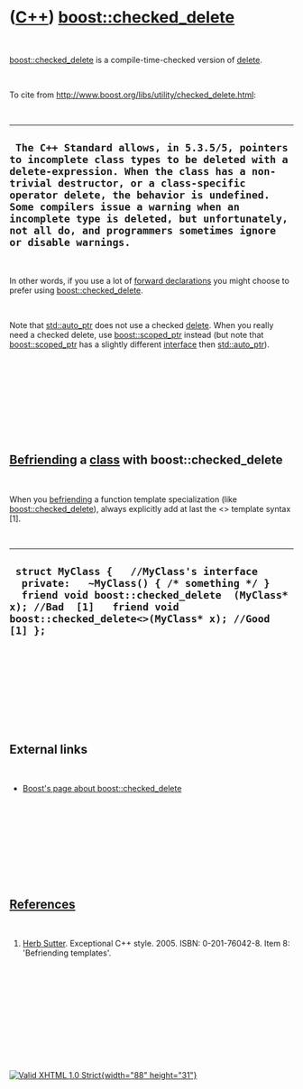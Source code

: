 



 

 

 

 

 

([C++](Cpp.htm)) [boost::checked\_delete](CppChecked_delete.htm)
================================================================

 

[boost::checked\_delete](CppChecked_delete.htm) is a
compile-time-checked version of [delete](CppDelete.htm).

 

To cite from <http://www.boost.org/libs/utility/checked_delete.html>:

 

  -----------------------------------------------------------------------------------------------------------------------------------------------------------------------------------------------------------------------------------------------------------------------------------------------------------------------------------------------------------------------------------------
  ` The C++ Standard allows, in 5.3.5/5, pointers to incomplete class types to be deleted with a delete-expression. When the class has a non-trivial destructor, or a class-specific operator delete, the behavior is undefined. Some compilers issue a warning when an incomplete type is deleted, but unfortunately, not all do, and programmers sometimes ignore or disable warnings.`
  -----------------------------------------------------------------------------------------------------------------------------------------------------------------------------------------------------------------------------------------------------------------------------------------------------------------------------------------------------------------------------------------

 

In other words, if you use a lot of [forward
declarations](CppForwardDeclaration.htm) you might choose to prefer
using [boost::checked\_delete](CppChecked_delete.htm).

 

Note that [std::auto\_ptr](CppAuto_ptr.htm) does not use a checked
[delete](CppDelete.htm). When you really need a checked delete, use
[boost::scoped\_ptr](CppScoped_ptr.htm) instead (but note that
[boost::scoped\_ptr](CppScoped_ptr.htm) has a slightly different
[interface](CppInterface.htm) then [std::auto\_ptr](CppAuto_ptr.htm)).

 

 

 

 

 

[Befriending](CppFriend.htm) a [class](CppClass.htm) with boost::checked\_delete
--------------------------------------------------------------------------------

 

When you [befriending](CppFriend.htm) a function template specialization
(like [boost::checked\_delete](CppChecked_delete.htm)), always
explicitly add at last the &lt;&gt; template syntax \[1\].

 

  ------------------------------------------------------------------------------------------------------------------------------------------------------------------------------------------------------------------------
  ` struct MyClass {   //MyClass's interface   private:   ~MyClass() { /* something */ }   friend void boost::checked_delete  (MyClass* x); //Bad  [1]   friend void boost::checked_delete<>(MyClass* x); //Good [1] };`
  ------------------------------------------------------------------------------------------------------------------------------------------------------------------------------------------------------------------------

 

 

 

 

 

External links
--------------

 

-   [Boost's page about
    boost::checked\_delete](http://www.boost.org/libs/utility/checked_delete.html)

 

 

 

 

 

[References](CppReferences.htm)
-------------------------------

 

1.  [Herb Sutter](CppHerbSutter.htm). Exceptional C++ style. 2005.
    ISBN: 0-201-76042-8. Item 8: 'Befriending templates'.

 

 

 

 

 





 

[![Valid XHTML 1.0 Strict](valid-xhtml10.png){width="88"
height="31"}](http://validator.w3.org/check?uri=referer)
